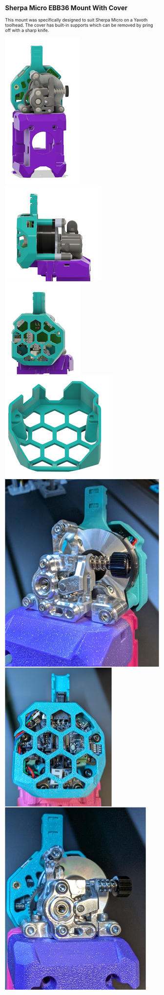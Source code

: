 ## Sherpa Micro EBB36 Mount With Cover

This mount was specifically designed to suit Sherpa Micro on a Yavoth toolhead. The cover has built-in supports which can be removed by pring off with a sharp knife.


![1](images/1.png) ![2](images/2.png) ![3](images/3.png) ![4](images/4.png)
![5](images/5.jpg) ![6](images/6.jpg) ![7](images/7.jpg)